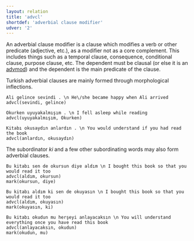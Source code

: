 ```yaml
---
layout: relation
title: 'advcl'
shortdef: 'adverbial clause modifier'
udver: '2'
---
```


An adverbial clause modifier is a clause which modifies
a verb or other predicate (adjective, etc.),
as a modifier not as a core complement. 
This includes things such as a temporal clause,
consequence, conditional clause, purpose clause, etc.
The dependent must be clausal (or else it is an [advmod]())
and the dependent is the main predicate of the clause.

Turkish adverbial clauses are mainly formed through morphological inflections.

~~~ sdparse
Ali gelince sevindi . \n He\/she became happy when Ali arrived
advcl(sevindi, gelince)
~~~

~~~ sdparse
Okurken uyuyakalmışım . \n I fell asleep while reading
advcl(uyuyakalmışım, Okurken)
~~~

~~~ sdparse
Kitabı okusaydın anlardın . \n You would understand if you had read the book
advcl(anlardın, okusaydın)
~~~

The subordinator _ki_ and a few other subordinating words may also form adverbial clauses.

~~~ sdparse
Bu kitabı sen de okursun diye aldım \n I bought this book so that you would read it too
advcl(aldım, okursun)
mark(okursun, diye)
~~~

~~~ sdparse
Bu kitabı aldım ki sen de okuyasın \n I bought this book so that you would read it too
advcl(aldım, okuyasın)
mark(okuyasın, ki)
~~~

~~~ sdparse
Bu kitabı okudun mu herşeyi anlayacaksın \n You will understand everything once you have read this book
advcl(anlayacaksın, okudun)
mark(okudun, mu)
~~~

<!-- Interlanguage links updated Pá kvě 14 11:08:46 CEST 2021 -->

